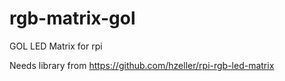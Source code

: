 # rgb-matrix-gol
GOL LED Matrix for rpi

Needs library from
https://github.com/hzeller/rpi-rgb-led-matrix
